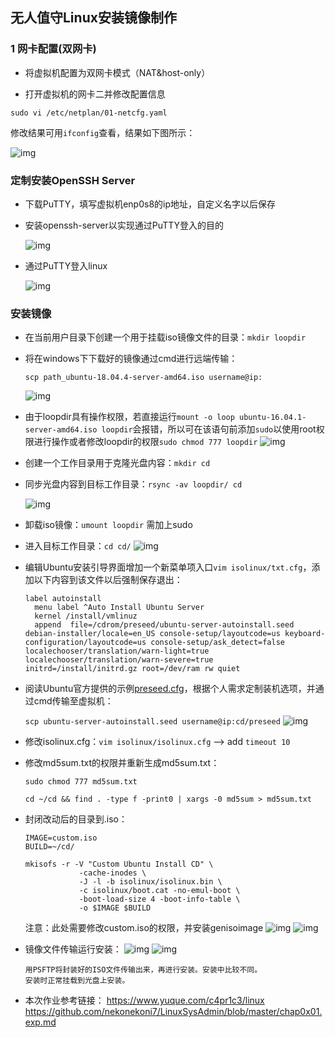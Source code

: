 ## 无人值守Linux安装镜像制作

### 1 网卡配置(双网卡)

- 将虚拟机配置为双网卡模式（NAT&host-only）



- 打开虚拟机的网卡二并修改配置信息



```
sudo vi /etc/netplan/01-netcfg.yaml
```


修改结果可用`ifconfig`查看，结果如下图所示：

  ![img](./2net.PNG)

### 定制安装OpenSSH Server

- 下载PuTTY，填写虚拟机enp0s8的ip地址，自定义名字以后保存


- 安装openssh-server以实现通过PuTTY登入的目的

  ![img](./openssh.PNG)

- 通过PuTTY登入linux

  ![img](./login.PNG)

### 安装镜像

- 在当前用户目录下创建一个用于挂载iso镜像文件的目录：`mkdir loopdir`

- 将在windows下下载好的镜像通过cmd进行远端传输：

  `scp path_ubuntu-18.04.4-server-amd64.iso username@ip:`

  ![img](./ubuntuinlinux.PNG)
- 由于loopdir具有操作权限，若直接运行`mount -o loop ubuntu-16.04.1-server-amd64.iso loopdir`会报错，所以可在该语句前添加`sudo`以使用root权限进行操作或者修改loopdir的权限`sudo chmod 777 loopdir`
  ![img](./loopdirinlinux.PNG)
- 创建一个工作目录用于克隆光盘内容：`mkdir cd`

- 同步光盘内容到目标工作目录：`rsync -av loopdir/ cd`

  ![img](./ubuntuincd.PNG)

- 卸载iso镜像：`umount loopdir` 需加上sudo

- 进入目标工作目录：`cd cd/`
  ![img](./cfg.PNG)
- 编辑Ubuntu安装引导界面增加一个新菜单项入口`vim isolinux/txt.cfg`，添加以下内容到该文件以后强制保存退出：

  ```
  label autoinstall
    menu label ^Auto Install Ubuntu Server
    kernel /install/vmlinuz
    append  file=/cdrom/preseed/ubuntu-server-autoinstall.seed debian-installer/locale=en_US console-setup/layoutcode=us keyboard-configuration/layoutcode=us console-setup/ask_detect=false localechooser/translation/warn-light=true localechooser/translation/warn-severe=true initrd=/install/initrd.gz root=/dev/ram rw quiet
  ```

- 阅读Ubuntu官方提供的示例[preseed.cfg](https://help.ubuntu.com/lts/installation-guide/example-preseed.txt)，根据个人需求定制装机选项，并通过cmd传输至虚拟机：

  `scp ubuntu-server-autoinstall.seed username@ip:cd/preseed`
  ![img](./PRESEED.PNG)

- 修改isolinux.cfg：`vim isolinux/isolinux.cfg`  -->  add `timeout 10`

- 修改md5sum.txt的权限并重新生成md5sum.txt：

  `sudo chmod 777 md5sum.txt`

  `cd ~/cd && find . -type f -print0 | xargs -0 md5sum > md5sum.txt`

- 封闭改动后的目录到.iso：

  ```
  IMAGE=custom.iso
  BUILD=~/cd/
  
  mkisofs -r -V "Custom Ubuntu Install CD" \
              -cache-inodes \
              -J -l -b isolinux/isolinux.bin \
              -c isolinux/boot.cat -no-emul-boot \
              -boot-load-size 4 -boot-info-table \
              -o $IMAGE $BUILD
  ```



  注意：此处需要修改custom.iso的权限，并安装genisoimage
  ![img](./customISO.PNG)
  ![img](./precustomISO.PNG)
- 镜像文件传输运行安装：
  ![img](./success1.PNG)
  ![img](./success2.PNG)

  ```
  用PSFTP将封装好的ISO文件传输出来，再进行安装。安装中比较不同。
  安装时正常挂载到光盘上安装。
  ```
- 本次作业参考链接：
  https://www.yuque.com/c4pr1c3/linux
  https://github.com/nekonekoni7/LinuxSysAdmin/blob/master/chap0x01.exp.md
